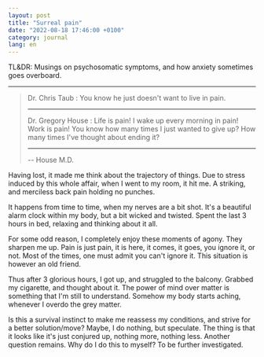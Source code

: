 ```yaml
---
layout: post
title: "Surreal pain"
date: "2022-08-18 17:46:00 +0100"
category: journal
lang: en
---
```


TL&DR: Musings on psychosomatic symptoms, and how anxiety sometimes goes
overboard.

---

> Dr. Chris Taub : You know he just doesn't want to live in pain.
>
> ---
>
> Dr. Gregory House : Life is pain! I wake up every morning in pain!
> Work is pain! You know how many times I just wanted to give up?
> How many times I've thought about ending it?
>
> ---
>
>  -- House M.D.


Having lost, it made me think about the trajectory of things. Due to stress
induced by this whole affair, when I went to my room, it hit me. A
striking, and merciless back pain holding no punches.

It happens from time to time, when my nerves are a bit shot. It's a beautiful
alarm clock within my body, but a bit wicked and twisted. Spent the last 3
hours in bed, relaxing and thinking about it all.

For some odd reason, I completely enjoy these moments of agony. They sharpen
me up. Pain is just pain, it is here, it comes, it goes, you ignore it, or
not. Most of the times, one must admit you can't ignore it. This situation
is however an old friend.

Thus after 3 glorious hours, I got up, and struggled to the balcony. Grabbed
my cigarette, and thought about it. The power of mind over matter is something
that I'm still to understand. Somehow my body starts aching, whenever I overdo
the grey matter.

Is this a survival instinct to make me reassess my conditions, and strive for
a better solution/move? Maybe, I do nothing, but speculate. The thing is that
it looks like it's just conjured up, nothing more, nothing less. Another
question remains. Why do I do this to myself? To be further investigated.

